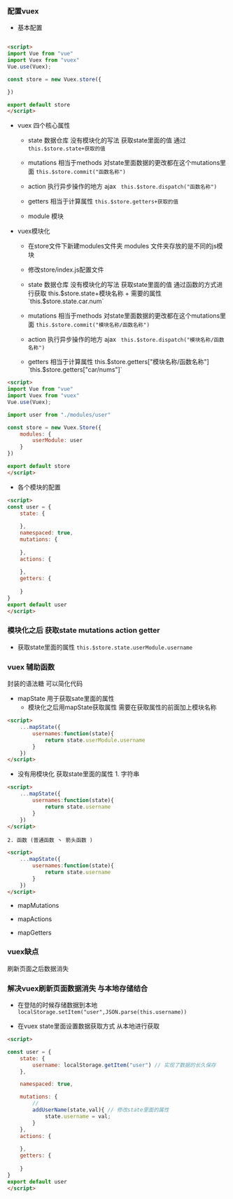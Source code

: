 ### 配置vuex

+ 基本配置 
```html

<script>
import Vue from "vue"
import Vuex from "vuex"
Vue.use(Vuex);

const store = new Vuex.store({

})

export default store
</script>
```

+ vuex 四个核心属性 

  - state 数据仓库 没有模块化的写法 获取state里面的值 通过`this.$store.state+获取的值` 

  - mutations 相当于methods 对state里面数据的更改都在这个mutations里面 `this.$store.commit("函数名称")`

  - action 执行异步操作的地方 ajax ` this.$store.dispatch("函数名称")`

  - getters  相当于计算属性 `this.$store.getters+获取的值 `

  - module 模块 

+ vuex模块化 

    - 在store文件下新建modules文件夹 modules 文件夹存放的是不同的js模块 

    - 修改store/index.js配置文件 

    - state 数据仓库 没有模块化的写法 获取state里面的值 通过函数的方式进行获取  this.$store.state+模块名称 + 需要的属性 `this.$store.state.car.num`

    - mutations 相当于methods 对state里面数据的更改都在这个mutations里面 `this.$store.commit("模块名称/函数名称")`

    - action 执行异步操作的地方 ajax ` this.$store.dispatch("模块名称/函数名称")`

    - getters  相当于计算属性 this.$store.getters["模块名称/函数名称"] `this.$store.getters["car/nums"]`

```html
<script>
import Vue from "vue"
import Vuex from "vuex"
Vue.use(Vuex);

import user from "./modules/user"

const store = new Vuex.Store({
    modules: {
        userModule: user
    }
})

export default store
</script>
```
   - 各个模块的配置 

```html
<script>
const user = {
    state: {
        
    },
    namespaced: true,
    mutations: {
        
    },
    actions: {
        
    },
    getters: {
        
    }
}
export default user
</script>
``` 

### 模块化之后 获取state  mutations  action getter

+ 获取state里面的属性  `this.$store.state.userModule.username`



### vuex 辅助函数  
 封装的语法糖  可以简化代码  

+ mapState  用于获取sate里面的属性 
  - 模块化之后用mapState获取属性  需要在获取属性的前面加上模块名称
```html
<script>
    ...mapState({
        usernames:function(state){
            return state.userModule.username 
        }
    })
</script>
``` 
   - 没有用模块化 获取state里面的属性
    1. 字符串   
```html
<script>
    ...mapState({
        usernames:function(state){
            return state.username 
        }
    })
</script>
``` 
    2. 函数 (普通函数 丶 箭头函数 )

```html
<script>
    ...mapState({
        usernames:function(state){
            return state.username 
        }
    })
</script>
``` 
+ mapMutations

+ mapActions

+ mapGetters



### vuex缺点  

刷新页面之后数据消失

### 解决vuex刷新页面数据消失 与本地存储结合 

+ 在登陆的时候存储数据到本地 `localStorage.setItem("user",JSON.parse(this.username))`

+ 在vuex state里面设置数据获取方式 从本地进行获取

```html
<script>

const user = {
    state: {
        username: localStorage.getItem("user") // 实现了数据的长久保存
    },

    namespaced: true,

    mutations: {
        // 
        addUserName(state,val){ // 修改state里面的属性
            state.username = val;
        }
    },
    actions: {
        
    },
    getters: {
        
    }
}
export default user
</script>
``` 
